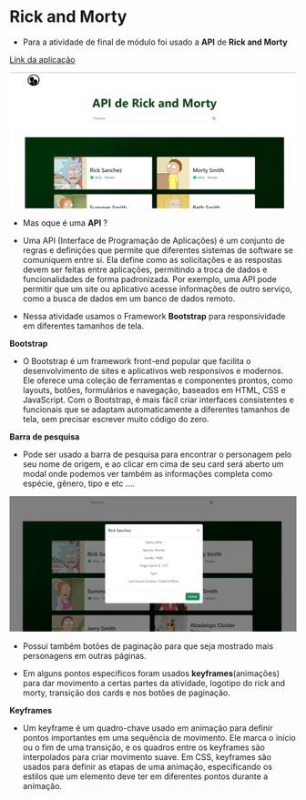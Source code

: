 # Rick and Morty

- Para a atividade de final de módulo foi usado a **API** de **Rick and Morty**

[Link da aplicação](https://rick-and-morty-blush-phi.vercel.app/)

<img src="./img/github-image.png">

* Mas oque é uma **API** ?
  
- Uma API (Interface de Programação de Aplicações) é um conjunto de regras e definições que permite que diferentes sistemas de software se comuniquem entre si.
Ela define como as solicitações e as respostas devem ser feitas entre aplicações, permitindo a troca de dados e funcionalidades de forma padronizada.
Por exemplo, uma API pode permitir que um site ou aplicativo acesse informações de outro serviço, como a busca de dados em um banco de dados remoto.

- Nessa atividade usamos o Framework **Bootstrap** para responsividade em diferentes tamanhos de tela.

**Bootstrap**

- O Bootstrap é um framework front-end popular que facilita o desenvolvimento de sites e aplicativos web responsivos e modernos. Ele oferece uma coleção de ferramentas 
e componentes prontos, como layouts, botões, formulários e navegação, baseados em HTML, CSS e JavaScript. Com o Bootstrap, é mais fácil criar interfaces consistentes
e funcionais que se adaptam automaticamente a diferentes tamanhos de tela, sem precisar escrever muito código do zero.

**Barra de pesquisa**
- Pode ser usado a barra de pesquisa para encontrar o personagem pelo seu nome de origem, e ao clicar em cima de seu card será aberto um modal onde podemos ver também
as informações completa como espécie, gênero, tipo e etc ....

<img src="./img/github-modal.png">

- Possui também botões de paginação para que seja mostrado mais personagens em outras páginas.

- Em alguns pontos especificos foram usados **keyframes**(animações) para dar movimento a certas partes da atividade, logotipo do rick and morty, transição dos cards e nos botões de
paginação.

**Keyframes**

- Um keyframe é um quadro-chave usado em animação para definir pontos importantes em uma sequência de movimento. Ele marca o início ou o fim de uma transição, e os quadros entre os
keyframes são interpolados para criar movimento suave. Em CSS, keyframes são usados para definir as etapas de uma animação, especificando os estilos que um elemento deve ter em
diferentes pontos durante a animação.





 
